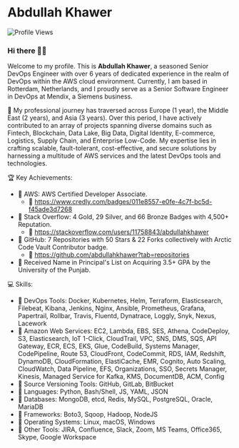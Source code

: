 # Abdullah Khawer

![Profile Views](https://komarev.com/ghpvc/?username=abdullahkhawer&color=blue&style=flat)

### Hi there 👋🏻

Welcome to my profile. This is **Abdullah Khawer**, a seasoned Senior DevOps Engineer with over 6 years of dedicated experience in the realm of DevOps within the AWS cloud environment. Currently, I am based in Rotterdam, Netherlands, and I proudly serve as a Senior Software Engineer in DevOps at Mendix, a Siemens business.


🚀 My professional journey has traversed across Europe (1 year), the Middle East (2 years), and Asia (3 years). Over this period, I have actively contributed to an array of projects spanning diverse domains such as Fintech, Blockchain, Data Lake, Big Data, Digital Identity, E-commerce, Logistics, Supply Chain, and Enterprise Low-Code. My expertise lies in crafting scalable, fault-tolerant, cost-effective, and secure solutions by harnessing a multitude of AWS services and the latest DevOps tools and technologies.


🏆 Key Achievements:
- 📌 AWS: AWS Certified Developer Associate.
  - 🔗 https://www.credly.com/badges/011e8557-e0fe-4c7f-bc5d-f45ade3d7268
- 📌 Stack Overflow: 4 Gold, 29 Silver, and 66 Bronze Badges with 4,500+ Reputation.
  - 🔗 https://stackoverflow.com/users/11758843/abdullahkhawer
- 📌 GitHub: 7 Repositories with 50 Stars & 22 Forks collectively with Arctic Code Vault Contributor badge.
  - 🔗 https://github.com/abdullahkhawer?tab=repositories
- 📌 Received Name in Principal's List on Acquiring 3.5+ GPA by the University of the Punjab.


💻 Skills:
- 📌 DevOps Tools: Docker, Kubernetes, Helm, Terraform, Elasticsearch, Filebeat, Kibana, Jenkins, Nginx, Ansible, Prometheus, Grafana, Papertrail, Rollbar, Travis, Fluentd, Dynatrace, Loggly, Snyk, Nexus, Lacework
- 📌 Amazon Web Services: EC2, Lambda, EBS, SES, Athena, CodeDeploy, S3, Elasticsearch, IoT 1-Click, CloudTrail, VPC, SNS, DMS, SQS, API Gateway, ECR, ECS, EKS, Glue, CodeBuild, Systems Manager, CodePipeline, Route 53, CloudFront, CodeCommit, RDS, IAM, Redshift, DynamoDB, CloudFormation, ElastiCache, EMR, Cognito, Auto Scaling, CloudWatch, Data Pipeline, EFS, Organizations, SSO, Secrets Manager, Kinesis, Managed Service for Kafka, KMS, DocumentDB, ACM, Config
- 📌 Source Versioning Tools: GitHub, GitLab, BitBucket
- 📌 Languages: Python, Bash/Shell, JS, YAML, JSON
- 📌 Databases: MongoDB, etcd, Redis, MySQL, PostgreSQL, Oracle, MariaDB
- 📌 Frameworks: Boto3, Sqoop, Hadoop, NodeJS
- 📌 Operating Systems: Linux, macOS, Windows
- 📌 Other Tools: JIRA, Confluence, Slack, Zoom, MS Teams, Office365, Skype, Google Workspace

<!--
**abdullahkhawer/abdullahkhawer** is a ✨ _special_ ✨ repository because its `README.md` (this file) appears on your GitHub profile.

Here are some ideas to get you started:

- 🔭 I’m currently working on ...
- 🌱 I’m currently learning ...
- 👯 I’m looking to collaborate on ...
- 🤔 I’m looking for help with ...
- 💬 Ask me about ...
- 📫 How to reach me: ...
- 😄 Pronouns: ...
- ⚡ Fun fact: ...
-->
